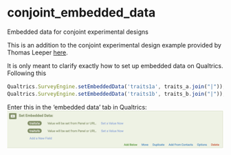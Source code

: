 # conjoint_embedded_data
Embedded data for conjoint experimental designs

This is an addition to the conjoint experimental design example provided by Thomas Leeper [here](https://github.com/leeper/conjoint-example). 

It is only meant to clarify exactly how to set up embedded data on Qualtrics. 
Following this 
```js
Qualtrics.SurveyEngine.setEmbeddedData('traits1a', traits_a.join("|"));
Qualtrics.SurveyEngine.setEmbeddedData('traits1b', traits_b.join("|"));
```
Enter this in the ‘embedded data’ tab in Qualtrics:
 ![example](embedded_data.png)


